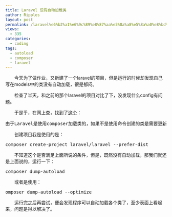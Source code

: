 ```yaml
---
title: Laravel 没有自动加载类
author: Ripples
layout: post
permalink: /laravel%e6%b2%a1%e6%9c%89%e8%87%aa%e5%8a%a8%e5%8a%a0%e8%bd%bd%e7%b1%bb/
views:
  - 335
categories:
  - coding
tags:
  - autoload
  - composer
  - laravel
---
```

<p style="text-indent: 2em;">
  今天为了做作业，又新建了一个laravel的项目，但是运行的时候却发现自己写在models中的类没有自动加载，很是郁闷。
</p>

<p style="text-indent: 2em;">
  检查了半天，和之前的那个laravel的项目对比了下，没发现什么config有问题。
</p>

<!--more-->

<p style="text-indent: 2em;">
  于是乎，在网上查，找到了<a href="http://segmentfault.com/q/1010000000583540" target="_blank">这个</a>：
</p>

<pre class="brush:plain;toolbar:false">由于Laravel是使用composer加载类的，如果不是使用命令创建的类是需要更新autoload的，正如@kankana说的&nbsp;：composer&nbsp;dump-autoload，推荐看下这里http://segmentfault.com/a/1190000000355928</pre>

<p style="text-indent: 2em;">
  创建项目我是使用的是：
</p>

<pre class="brush:bash;toolbar:false">composer&nbsp;create-project&nbsp;laravel/laravel&nbsp;--prefer-dist</pre>

<p style="text-indent: 2em;">
  不知道这个是否满足上面所说的条件，但是，既然没有自动加载，那我们就还是上面说的，运行一下：
</p>

<pre class="brush:bash;toolbar:false">composer&nbsp;dump-autoload</pre>

<p style="text-indent: 2em;">
  或者是使用：
</p>

<pre class="brush:bash;toolbar:false">omposer&nbsp;dump-autoload&nbsp;--optimize</pre>

<p style="text-indent: 2em;">
  运行完之后再尝试，便会发现程序可以自动加载各个类了，至少表面上看起来，问题是得以解决了。
</p>
